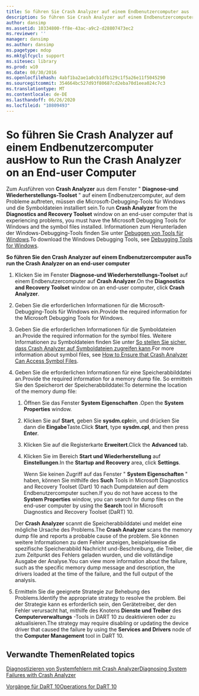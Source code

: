 ```yaml
---
title: So führen Sie Crash Analyzer auf einem Endbenutzercomputer aus
description: So führen Sie Crash Analyzer auf einem Endbenutzercomputer aus
author: dansimp
ms.assetid: 10334800-ff8e-43ac-a9c2-d28807473ec2
ms.reviewer: ''
manager: dansimp
ms.author: dansimp
ms.pagetype: mdop
ms.mktglfcycl: support
ms.sitesec: library
ms.prod: w10
ms.date: 08/30/2016
ms.openlocfilehash: 4abf1ba2ae1a0cb1dfb129c1f5a26e11f5045290
ms.sourcegitcommit: 354664bc527d93f80687cd2eba70d1eea024c7c3
ms.translationtype: MT
ms.contentlocale: de-DE
ms.lasthandoff: 06/26/2020
ms.locfileid: "10809493"
---
```

# <span data-ttu-id="399d9-103">So führen Sie Crash Analyzer auf einem Endbenutzercomputer aus</span><span class="sxs-lookup"><span data-stu-id="399d9-103">How to Run the Crash Analyzer on an End-user Computer</span></span>


<span data-ttu-id="399d9-104">Zum Ausführen von **Crash Analyzer** aus dem Fenster " **Diagnose-und Wiederherstellungs-Toolset** " auf einem Endbenutzercomputer, auf dem Probleme auftreten, müssen die Microsoft-Debugging-Tools für Windows und die Symboldateien installiert sein.</span><span class="sxs-lookup"><span data-stu-id="399d9-104">To run **Crash Analyzer** from the **Diagnostics and Recovery Toolset** window on an end-user computer that is experiencing problems, you must have the Microsoft Debugging Tools for Windows and the symbol files installed.</span></span> <span data-ttu-id="399d9-105">Informationen zum Herunterladen der Windows-Debugging-Tools finden Sie unter [Debuggen von Tools für Windows](https://go.microsoft.com/fwlink/?LinkId=266248).</span><span class="sxs-lookup"><span data-stu-id="399d9-105">To download the Windows Debugging Tools, see [Debugging Tools for Windows](https://go.microsoft.com/fwlink/?LinkId=266248).</span></span>

**<span data-ttu-id="399d9-106">So führen Sie den Crash Analyzer auf einem Endbenutzercomputer aus</span><span class="sxs-lookup"><span data-stu-id="399d9-106">To run the Crash Analyzer on an end-user computer</span></span>**

1.  <span data-ttu-id="399d9-107">Klicken Sie im Fenster **Diagnose-und Wiederherstellungs-Toolset** auf einem Endbenutzercomputer auf **Crash Analyzer**.</span><span class="sxs-lookup"><span data-stu-id="399d9-107">On the **Diagnostics and Recovery Toolset** window on an end-user computer, click **Crash Analyzer**.</span></span>

2.  <span data-ttu-id="399d9-108">Geben Sie die erforderlichen Informationen für die Microsoft-Debugging-Tools für Windows ein.</span><span class="sxs-lookup"><span data-stu-id="399d9-108">Provide the required information for the Microsoft Debugging Tools for Windows.</span></span>

3.  <span data-ttu-id="399d9-109">Geben Sie die erforderlichen Informationen für die Symboldateien an.</span><span class="sxs-lookup"><span data-stu-id="399d9-109">Provide the required information for the symbol files.</span></span> <span data-ttu-id="399d9-110">Weitere Informationen zu Symboldateien finden Sie unter [So stellen Sie sicher, dass Crash Analyzer auf Symboldateien zugreifen kann](how-to-ensure-that-crash-analyzer-can-access-symbol-files-dart-10.md).</span><span class="sxs-lookup"><span data-stu-id="399d9-110">For more information about symbol files, see [How to Ensure that Crash Analyzer Can Access Symbol Files](how-to-ensure-that-crash-analyzer-can-access-symbol-files-dart-10.md).</span></span>

4.  <span data-ttu-id="399d9-111">Geben Sie die erforderlichen Informationen für eine Speicherabbilddatei an.</span><span class="sxs-lookup"><span data-stu-id="399d9-111">Provide the required information for a memory dump file.</span></span> <span data-ttu-id="399d9-112">So ermitteln Sie den Speicherort der Speicherabbilddatei:</span><span class="sxs-lookup"><span data-stu-id="399d9-112">To determine the location of the memory dump file:</span></span>

    1.  <span data-ttu-id="399d9-113">Öffnen Sie das Fenster **System Eigenschaften** .</span><span class="sxs-lookup"><span data-stu-id="399d9-113">Open the **System Properties** window.</span></span>

    2.  <span data-ttu-id="399d9-114">Klicken Sie auf **Start**, geben Sie **sysdm.cpl**ein, und drücken Sie dann die **Eingabe**Taste.</span><span class="sxs-lookup"><span data-stu-id="399d9-114">Click **Start**, type **sysdm.cpl**, and then press **Enter**.</span></span>

    3.  <span data-ttu-id="399d9-115">Klicken Sie auf die Registerkarte **Erweitert**.</span><span class="sxs-lookup"><span data-stu-id="399d9-115">Click the **Advanced** tab.</span></span>

    4.  <span data-ttu-id="399d9-116">Klicken Sie im Bereich **Start und Wiederherstellung** auf **Einstellungen**.</span><span class="sxs-lookup"><span data-stu-id="399d9-116">In the **Startup and Recovery** area, click **Settings**.</span></span>

        <span data-ttu-id="399d9-117">Wenn Sie keinen Zugriff auf das Fenster " **System Eigenschaften** " haben, können Sie mithilfe des **Such** Tools in Microsoft Diagnostics and Recovery Toolset (Dart) 10 nach Dumpdateien auf dem Endbenutzercomputer suchen.</span><span class="sxs-lookup"><span data-stu-id="399d9-117">If you do not have access to the **System Properties** window, you can search for dump files on the end-user computer by using the **Search** tool in Microsoft Diagnostics and Recovery Toolset (DaRT) 10.</span></span>

    <span data-ttu-id="399d9-118">Der **Crash Analyzer** scannt die Speicherabbilddatei und meldet eine mögliche Ursache des Problems.</span><span class="sxs-lookup"><span data-stu-id="399d9-118">The **Crash Analyzer** scans the memory dump file and reports a probable cause of the problem.</span></span> <span data-ttu-id="399d9-119">Sie können weitere Informationen zu dem Fehler anzeigen, beispielsweise die spezifische Speicherabbild Nachricht und-Beschreibung, die Treiber, die zum Zeitpunkt des Fehlers geladen wurden, und die vollständige Ausgabe der Analyse.</span><span class="sxs-lookup"><span data-stu-id="399d9-119">You can view more information about the failure, such as the specific memory dump message and description, the drivers loaded at the time of the failure, and the full output of the analysis.</span></span>

5.  <span data-ttu-id="399d9-120">Ermitteln Sie die geeignete Strategie zur Behebung des Problems.</span><span class="sxs-lookup"><span data-stu-id="399d9-120">Identify the appropriate strategy to resolve the problem.</span></span> <span data-ttu-id="399d9-121">Bei der Strategie kann es erforderlich sein, den Gerätetreiber, der den Fehler verursacht hat, mithilfe des Knotens **Dienste und Treiber** des **Computerverwaltungs** -Tools in DART 10 zu deaktivieren oder zu aktualisieren.</span><span class="sxs-lookup"><span data-stu-id="399d9-121">The strategy may require disabling or updating the device driver that caused the failure by using the **Services and Drivers** node of the **Computer Management** tool in DaRT 10.</span></span>

## <span data-ttu-id="399d9-122">Verwandte Themen</span><span class="sxs-lookup"><span data-stu-id="399d9-122">Related topics</span></span>


[<span data-ttu-id="399d9-123">Diagnostizieren von Systemfehlern mit Crash Analyzer</span><span class="sxs-lookup"><span data-stu-id="399d9-123">Diagnosing System Failures with Crash Analyzer</span></span>](diagnosing-system-failures-with-crash-analyzer-dart-10.md)

[<span data-ttu-id="399d9-124">Vorgänge für DaRT 10</span><span class="sxs-lookup"><span data-stu-id="399d9-124">Operations for DaRT 10</span></span>](operations-for-dart-10.md)

 

 





